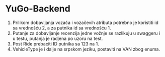 # YuGo-Backend
1. Prilikom dobavljanja vozača i vozačevih atributa potrebno je koristiti id sa vrednošću 2, a za putnika id sa vrednošću 1.
2. Putanje za dobavljanje recenzija jedne vožnje se razlikuju u swaggeru i u testu, putanja je radjena po uzoru na test.
3. Post Ride prebaciti ID putnika sa 123 na 1.
4. VehicleType je i dalje na srpskom jeziku, postaviti na VAN zbog enuma.
